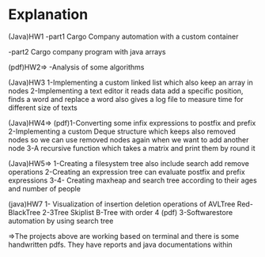 # Explanation
(Java)HW1
-part1
Cargo Company automation with a custom container

-part2
Cargo company program with java arrays

(pdf)HW2=> 
-Analysis of some algorithms

(Java)HW3
1-Implementing a custom linked list which also keep an array in nodes
2-Implementing a text editor it reads data add a specific position, finds a word and replace a word also gives a log file to measure time for different size of texts

(Java)HW4=>
(pdf)1-Converting some infix expressions to postfix and prefix
2-Implementing a custom Deque structure which keeps also removed nodes so we can use removed nodes again when we want to add another node
3-A recursive function which takes a matrix  and print them by round it

(Java)HW5=>
1-Creating a filesystem tree also include search add remove operations 
2-Creating an expression tree can evaluate postfix and prefix expressions 
3-4- Creating maxheap and search tree according to their ages and number of people

(java)HW7
1- Visualization of insertion deletion operations of AVLTree Red-BlackTree 2-3Tree Skiplist B-Tree with order 4 (pdf)
3-Softwarestore automation by using search tree


=>The projects above are working based on terminal and there is some handwritten pdfs. They have reports and java documentations within

